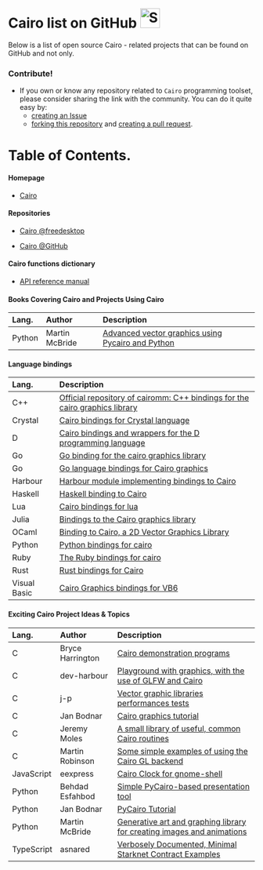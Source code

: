 # Cairo list on GitHub <img src="http://i.imgur.com/Cj4rMrS.gif" height="40" alt="Swimming Octocat" title="Games on GitHub">

Below is a list of open source Cairo - related projects that can be found on GitHub and not only.

### Contribute!

- If you own or know any repository related to `Cairo` programming toolset, please consider sharing the link with the community.
You can do it quite easy by:
   - [creating an Issue](https://github.com/rjopek/cairo-list/issues)
   - [forking this repository](https://docs.github.com/en/github/getting-started-with-github/fork-a-repo) and [creating a pull request](https://docs.github.com/en/github/collaborating-with-issues-and-pull-requests/creating-a-pull-request-from-a-fork).

# Table of Contents.

#### Homepage

   - [Cairo](https://www.cairographics.org)

#### Repositories

   - [Cairo @freedesktop](https://gitlab.freedesktop.org/cairo/cairo)

   - [Cairo @GitHub](https://github.com/freedesktop/cairo)

#### Cairo functions dictionary

   - [API reference manual](https://www.cairographics.org/manual)

#### Books Covering Cairo and Projects Using Cairo
<!-- Alphabetically by programming language -->
| Lang. | Author | Description |
| :---  | :---   | :---        |
| Python| Martin McBride | [Advanced vector graphics using Pycairo and Python](https://leanpub.com/computergraphicsinpython) |

#### Language bindings
<!-- Alphabetically by programming language -->
| Lang.        | Description |
| :---         | :---        |
| C++          | [Official repository of cairomm: C++ bindings for the cairo graphics library](https://github.com/freedesktop/cairomm)
| Crystal      | [Cairo bindings for Crystal language](https://github.com/TamasSzekeres/cairo-cr) |
| D            | [Cairo bindings and wrappers for the D programming language](https://github.com/cairoD/cairoD) |
| Go           | [Go binding for the cairo graphics library](https://github.com/ungerik/go-cairo) |
| Go           | [Go language bindings for Cairo graphics](https://github.com/patrickxb/gocairo) |
| Harbour      | [Harbour module implementing bindings to Cairo](https://github.com/dev-harbour/hb-cairo) |
| Haskell      | [Haskell binding to Cairo](https://github.com/sseefried/hs-cairo) |
| Lua          | [Cairo bindings for lua](https://github.com/awesomeWM/oocairo) |
| Julia        | [Bindings to the Cairo graphics library](https://github.com/JuliaGraphics/Cairo.jl) |
| OCaml        | [Binding to Cairo, a 2D Vector Graphics Library](https://github.com/Chris00/ocaml-cairo) |
| Python       | [Python bindings for cairo](https://github.com/pygobject/pycairo) |
| Ruby         | [The Ruby bindings for cairo](https://github.com/rcairo/rcairo) |
| Rust         | [Rust bindings for Cairo](https://github.com/jminer/rust-cairo) |
| Visual Basic | [Cairo Graphics bindings for VB6](https://github.com/VBForumsCommunity/VbCairo) |

#### Exciting Cairo Project Ideas & Topics
<!-- Alphabetically by programming language -->
| Lang. | Author | Description |
| :---  | :---   | :---        |
|   C   | Bryce Harrington | [Cairo demonstration programs](https://gitlab.com/cairo/cairo-demos) |
|   C   | dev-harbour | [Playground with graphics, with the use of GLFW and Cairo](https://github.com/dev-harbour/bluesea) |
|   C   | j-p         | [Vector graphic libraries performances tests](https://github.com/jpbruyere/vgperf) |
|   C   | Jan Bodnar  | [Cairo graphics tutorial](https://zetcode.com/gfx/cairo/) |
|   C   | Jeremy Moles | [A small library of useful, common Cairo routines](https://github.com/stuaxo/cairocks) |
|   C   | Martin Robinson | [Some simple examples of using the Cairo GL backend](https://github.com/mrobinson/cairo-gl-smoke-tests)
| JavaScript | eexpress | [Cairo Clock for gnome-shell](https://github.com/eexpress/gnome-shell-cairo) |
| Python     | Behdad Esfahbod | [Simple PyCairo-based presentation tool](https://github.com/behdad/slippy) |
| Python     | Jan Bodnar | [PyCairo Tutorial](https://zetcode.com/gfx/pycairo/) |
| Python | Martin McBride | [Generative art and graphing library for creating images and animations](https://pythoninformer.com/generative-art/generativepy) |
| TypeScript | asnared | [Verbosely Documented, Minimal Starknet Contract Examples](https://github.com/abigger87/cairo-by-example)
